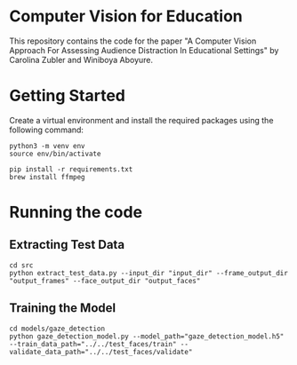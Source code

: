# Computer Vision for Education

This repository contains the code for the paper "A Computer Vision Approach For Assessing Audience Distraction In Educational Settings" by Carolina Zubler and Winiboya Aboyure.

# Getting Started

Create a virtual environment and install the required packages using the following command:

```
python3 -m venv env
source env/bin/activate

pip install -r requirements.txt
brew install ffmpeg
```

# Running the code

## Extracting Test Data
```
cd src
python extract_test_data.py --input_dir "input_dir" --frame_output_dir "output_frames" --face_output_dir "output_faces"
```

## Training the Model

```
cd models/gaze_detection
python gaze_detection_model.py --model_path="gaze_detection_model.h5" --train_data_path="../../test_faces/train" --validate_data_path="../../test_faces/validate" 
```